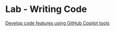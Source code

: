 # Lab - Writing Code

[Develop code features using GitHub Copilot tools](https://learn.microsoft.com/en-us/training/modules/develop-code-features-using-github-copilot-tools/)